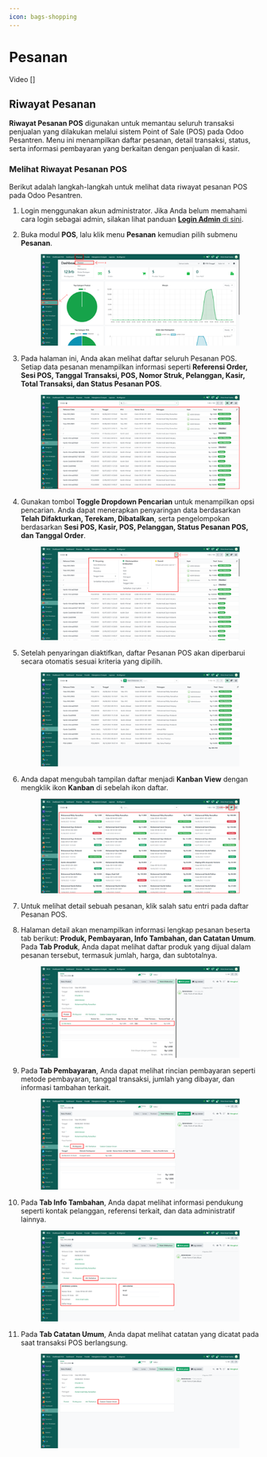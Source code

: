 ```yaml
---
icon: bags-shopping
---
```


# Pesanan

Video \[]

## Riwayat Pesanan

**Riwayat Pesanan POS** digunakan untuk memantau seluruh transaksi penjualan yang dilakukan melalui sistem Point of Sale (POS) pada Odoo Pesantren. Menu ini menampilkan daftar pesanan, detail transaksi, status, serta informasi pembayaran yang berkaitan dengan penjualan di kasir.

### Melihat Riwayat Pesanan POS

Berikut adalah langkah-langkah untuk melihat data riwayat pesanan POS pada Odoo Pesantren.

1. Login menggunakan akun administrator. Jika Anda belum memahami cara login sebagai admin, silakan lihat panduan [**Login Admin** di sini](../../panduan-login/login-admin.md).
2.  Buka modul **POS**, lalu klik menu **Pesanan** kemudian pilih submenu **Pesanan**.

    <figure><img src="../../.gitbook/assets/images-680.png" alt=""><figcaption></figcaption></figure>


3.  Pada halaman ini, Anda akan melihat daftar seluruh Pesanan POS. Setiap data pesanan menampilkan informasi seperti **Referensi Order, Sesi POS, Tanggal Transaksi, POS, Nomor Struk, Pelanggan, Kasir, Total Transaksi, dan Status Pesanan POS**.

    <figure><img src="../../.gitbook/assets/images-681.png" alt=""><figcaption></figcaption></figure>


4.  Gunakan tombol **Toggle Dropdown Pencarian** untuk menampilkan opsi pencarian. Anda dapat menerapkan penyaringan data berdasarkan **Telah Difakturkan, Terekam, Dibatalkan**, serta pengelompokan berdasarkan **Sesi POS, Kasir, POS, Pelanggan, Status Pesanan POS, dan Tanggal Order**.

    <figure><img src="../../.gitbook/assets/images-682.png" alt=""><figcaption></figcaption></figure>


5.  Setelah penyaringan diaktifkan, daftar Pesanan POS akan diperbarui secara otomatis sesuai kriteria yang dipilih.

    <figure><img src="../../.gitbook/assets/images-683.png" alt=""><figcaption></figcaption></figure>


6.  Anda dapat mengubah tampilan daftar menjadi **Kanban View** dengan mengklik ikon **Kanban** di sebelah ikon daftar.

    <figure><img src="../../.gitbook/assets/images-684.png" alt=""><figcaption></figcaption></figure>


7. Untuk melihat detail sebuah pesanan, klik salah satu entri pada daftar Pesanan POS.
8.  Halaman detail akan menampilkan informasi lengkap pesanan beserta tab berikut: **Produk, Pembayaran, Info Tambahan, dan Catatan Umum**. Pada **Tab Produk**, Anda dapat melihat daftar produk yang dijual dalam pesanan tersebut, termasuk jumlah, harga, dan subtotalnya.

    <figure><img src="../../.gitbook/assets/images-685.png" alt=""><figcaption></figcaption></figure>


9.  Pada **Tab Pembayaran**, Anda dapat melihat rincian pembayaran seperti metode pembayaran, tanggal transaksi, jumlah yang dibayar, dan informasi tambahan terkait.

    <figure><img src="../../.gitbook/assets/images-686.png" alt=""><figcaption></figcaption></figure>


10. Pada **Tab Info Tambahan**, Anda dapat melihat informasi pendukung seperti kontak pelanggan, referensi terkait, dan data administratif lainnya.

    <figure><img src="../../.gitbook/assets/images-687.png" alt=""><figcaption></figcaption></figure>


11. Pada **Tab Catatan Umum**, Anda dapat melihat catatan yang dicatat pada saat transaksi POS berlangsung.

    <figure><img src="../../.gitbook/assets/images-688.png" alt=""><figcaption></figcaption></figure>
